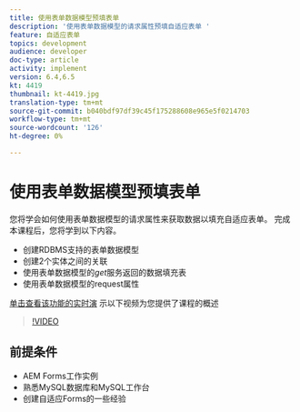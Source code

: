 ```yaml
---
title: 使用表单数据模型预填表单
description: '使用表单数据模型的请求属性预填自适应表单 '
feature: 自适应表单
topics: development
audience: developer
doc-type: article
activity: implement
version: 6.4,6.5
kt: 4419
thumbnail: kt-4419.jpg
translation-type: tm+mt
source-git-commit: b040bdf97df39c45f175288608e965e5f0214703
workflow-type: tm+mt
source-wordcount: '126'
ht-degree: 0%

---
```



# 使用表单数据模型预填表单

您将学会如何使用表单数据模型的请求属性来获取数据以填充自适应表单。
完成本课程后，您将学到以下内容。

* 创建RDBMS支持的表单数据模型
* 创建2个实体之间的关联
* 使用表单数据模型的&#x200B;_get_&#x200B;服务返回的数据填充表
* 使用表单数据模型的request属性


[单击查看该功能的实时演](https://forms.enablementadobe.com/content/dam/formsanddocuments/fdmwithrequestparameterinurl/jcr:content?wcmmode=disabled&amp;empID=207)
示以下视频为您提供了课程的概述
>[!VIDEO](https://video.tv.adobe.com/v/36387/quality=9)

## 前提条件

* AEM Forms工作实例
* 熟悉MySQL数据库和MySQL工作台
* 创建自适应Forms的一些经验


